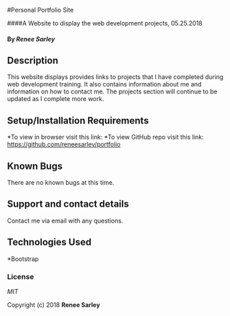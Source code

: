 #Personal Portfolio Site

####A Website to display the web development projects, 05.25.2018

#### By _**Renee Sarley**_

## Description

This website displays provides links to projects that I have completed during web development training. It also contains information about me and information on how to contact me. The projects section will continue to be updated as I complete more work.

## Setup/Installation Requirements

*To view in browser visit this link:
*To view GitHub repo visit this link: https://github.com/reneesarley/portfolio


## Known Bugs

There are no known bugs at this time.

## Support and contact details

Contact me via email with any questions.

## Technologies Used

*Bootstrap

### License

*MIT*

Copyright (c) 2018 **Renee Sarley**
